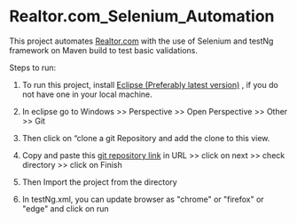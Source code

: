 # Realtor.com_Selenium_Automation
This project automates <a href="https://www.Realtor.com">Realtor.com</a> with the use of Selenium and testNg framework on Maven build to test basic validations.

Steps to run:

1) To run this project, install <a href="https://www.eclipse.org/downloads/">Eclipse (Preferably latest version)</a> , if you do not have one in your local machine.

2) In eclipse go to Windows >> Perspective >> Open Perspective >> Other >> Git

3) Then click on “clone a git  Repository and add the clone to this view.

4) Copy and paste this <a href="https://github.com/anjalimutha/Realtor.com_Selenium_Automation/">git repository link</a>  in URL >> click on next >> check directory >> click on Finish

5) Then Import the project from the directory

6) In testNg.xml, you can update browser as "chrome" or "firefox" or "edge" and click on run

